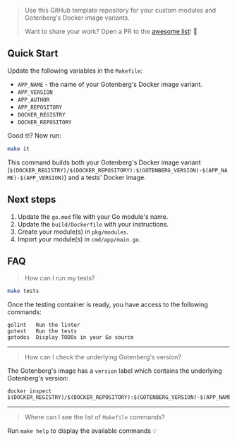 > Use this GitHub template repository for your custom modules and Gotenberg's Docker image variants.
> 
> Want to share your work? Open a PR to the [awesome list](https://github.com/gotenberg/awesome-gotenberg)! 🚀

## Quick Start

Update the following variables in the `Makefile`:

* `APP_NAME` - the name of your Gotenberg's Docker image variant.
* `APP_VERSION`
* `APP_AUTHOR`
* `APP_REPOSITORY`
* `DOCKER_REGISTRY`
* `DOCKER_REPOSITORY`

Good 🤓? Now run:

```bash
make it
```

This command builds both your Gotenberg's Docker image variant (`$(DOCKER_REGISTRY)/$(DOCKER_REPOSITORY):$(GOTENBERG_VERSION)-$(APP_NAME)-$(APP_VERSION)`)
and a tests' Docker image.

## Next steps

1. Update the `go.mod` file with your Go module's name.
2. Update the `build/Dockerfile` with your instructions.
3. Create your module(s) in `pkg/modules`.
4. Import your module(s) in `cmd/app/main.go`.

## FAQ

> How can I run my tests?

```bash
make tests
```

Once the testing container is ready, you have access to the following commands:

```
golint   Run the linter
gotest   Run the tests
gotodos  Display TODOs in your Go source
```

---

> How can I check the underlying Gotenberg's version?

The Gotenberg's image has a `version` label which contains the underlying Gotenberg's version:

```
docker inspect $(DOCKER_REGISTRY)/$(DOCKER_REPOSITORY):$(GOTENBERG_VERSION)-$(APP_NAME)-$(APP_VERSION)
```

---

> Where can I see the list of `Makefile` commands?

Run `make help` to display the available commands 💡
